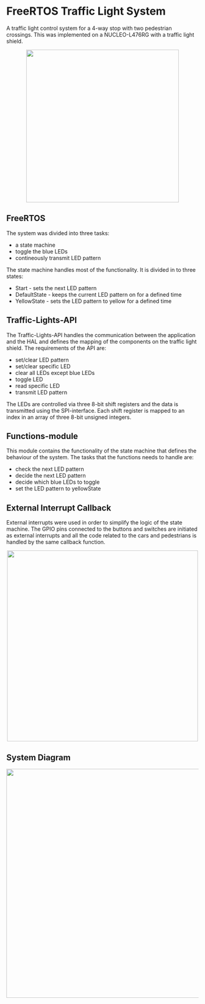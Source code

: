 # FreeRTOS Traffic Light System 
A traffic light control system for a 4-way stop with two pedestrian crossings. This was implemented on a NUCLEO-L476RG with a traffic light shield. 

<p align="center">
  <img src="https://user-images.githubusercontent.com/84048902/219415244-5f02771e-b9cc-4208-873b-b8218f1b7cb7.png"
height="400" />
</p>

## FreeRTOS
The system was divided into three tasks:
- a state machine
- toggle the blue LEDs
- contineously transmit LED pattern

The state machine handles most of the functionality. It is divided
in to three states:
- Start - sets the next LED pattern
- DefaultState - keeps the current LED pattern on for a defined time
- YellowState - sets the LED pattern to yellow for a defined time


## Traffic-Lights-API
The Traffic-Lights-API handles the communication between the application 
and the HAL and defines the mapping of the components on the traffic light shield. 
The requirements of the API are:
- set/clear LED pattern
- set/clear specific LED
- clear all LEDs except blue LEDs
- toggle LED
- read specific LED
- transmit LED pattern

The LEDs are controlled via three 8-bit shift registers and the data is 
transmitted using the SPI-interface. Each shift register is mapped
to an index in an array of three 8-bit unsigned integers.

## Functions-module
This module contains the functionality of the state machine that
defines the behaviour of the system. The tasks that the functions
needs to handle are:
- check the next LED pattern
- decide the next LED pattern
- decide which blue LEDs to toggle
- set the LED pattern to yellowState

## External Interrupt Callback
External interrupts were used in order to simplify the logic of the
state machine. The GPIO pins connected to the buttons and switches are 
initiated as external interrupts and all the code related to the cars and pedestrians is
handled by the same callback function.
<p align="center">
  <img src= "https://user-images.githubusercontent.com/84048902/219875067-b4569188-017b-44f7-9052-f8bdf16611c4.png"
   height="500" />
</p>


## System Diagram

<p align="center">
  <img src="https://user-images.githubusercontent.com/84048902/219417126-796bb143-3587-4977-af61-eae045868214.jpg"
height="600" />
</p>
